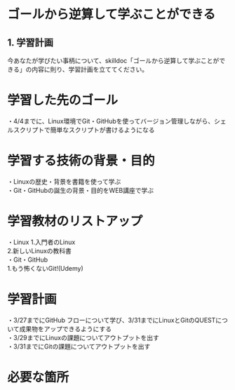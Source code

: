 # ゴールから逆算して学ぶことができる

## 1. 学習計画

今あなたが学びたい事柄について、skilldoc「ゴールから逆算して学ぶことができる」の内容に則り、学習計画を立ててください。

# 学習した先のゴール
・4/4までに、Linux環境でGit・GitHubを使ってバージョン管理しながら、シェルスクリプトで簡単なスクリプトが書けるようになる

# 学習する技術の背景・目的
・Linuxの歴史・背景を書籍を使って学ぶ  
・Git・GitHubの誕生の背景・目的をWEB講座で学ぶ

# 学習教材のリストアップ
・Linux
1.入門者のLinux  
2.新しいLinuxの教科書  
・Git・GitHub  
1.もう怖くないGit!(Udemy)  

# 学習計画
・3/27までにGitHub フローについて学び、3/31までにLinuxとGitのQUESTについて成果物をアップできるようにする  
・3/29までにLinuxの課題についてアウトプットを出す  
・3/31までにGitの課題についてアウトプットを出す  

# 必要な箇所

